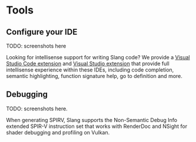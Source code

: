 # Tools


## Configure your IDE

TODO: screenshots here

Looking for intellisense support for writing Slang code?
We provide a [Visual Studio Code extension](https://marketplace.visualstudio.com/items?itemName=shader-slang.slang-language-extension)
and [Visual Studio extension](https://marketplace.visualstudio.com/items?itemName=shader-slang.slang-vs-extension) that provide full intellisense experience
within these IDEs, including code completion, semantic highlighting, function signature help, go to definition and more.

## Debugging

TODO: screenshots here.

When generating SPIRV, Slang supports the Non-Semantic Debug Info extended SPIR-V instruction set that works with RenderDoc and NSight for shader debugging and profiling on Vulkan.